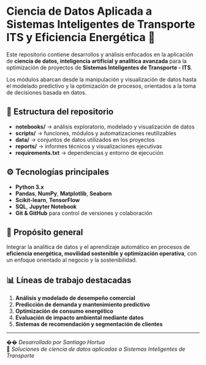 # Ciencia de Datos Aplicada a Sistemas Inteligentes de Transporte ITS y Eficiencia Energética 🚀

Este repositorio contiene desarrollos y análisis enfocados en la aplicación de **ciencia de datos, inteligencia artificial y analítica avanzada** para la optimización de proyectos de **Sistemas Inteligentes de Transporte - ITS**.

Los módulos abarcan desde la manipulación y visualización de datos hasta el modelado predictivo y la optimización de procesos, orientados a la toma de decisiones basada en datos.

## 🧩 Estructura del repositorio

- **notebooks/** → análisis exploratorio, modelado y visualización de datos  
- **scripts/** → funciones, módulos y automatizaciones reutilizables  
- **data/** → conjuntos de datos utilizados en los proyectos  
- **reports/** → informes técnicos y visualizaciones ejecutivas  
- **requirements.txt** → dependencias y entorno de ejecución  

## ⚙️ Tecnologías principales

- **Python 3.x**
- **Pandas**, **NumPy**, **Matplotlib**, **Seaborn**
- **Scikit-learn**, **TensorFlow**
- **SQL**, **Jupyter Notebook**
- **Git & GitHub** para control de versiones y colaboración

## 🎯 Propósito general

Integrar la analítica de datos y el aprendizaje automático en procesos de **eficiencia energética, movilidad sostenible y optimización operativa**, con un enfoque orientado al negocio y la sostenibilidad.

## 📊 Líneas de trabajo destacadas

1. **Análisis y modelado de desempeño comercial**
2. **Predicción de demanda y mantenimiento predictivo**
3. **Optimización de consumo energético**
4. **Evaluación de impacto ambiental mediante datos**
5. **Sistemas de recomendación y segmentación de clientes**

---

�� *Desarrollado por Santiago Hortua*  
📍 *Soluciones de ciencia de datos aplicadas a Sistemas Inteligentes de Transporte*
